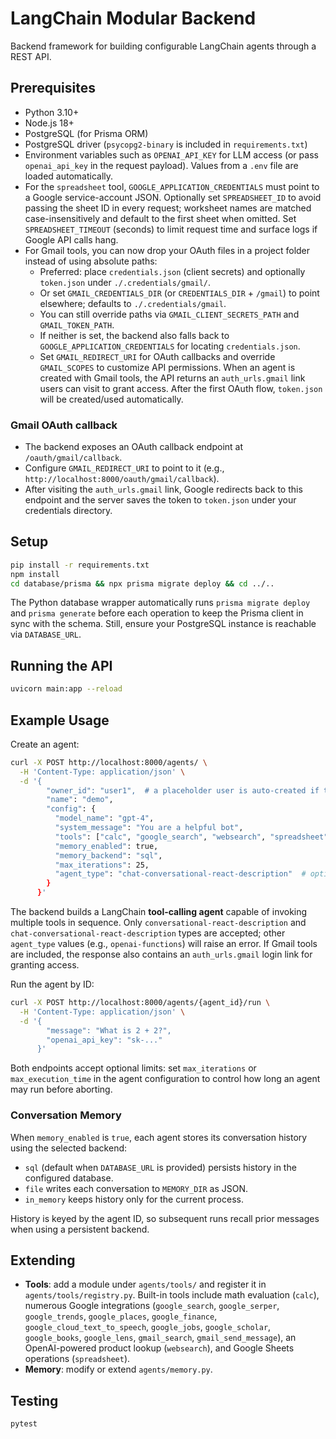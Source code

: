 # LangChain Modular Backend

Backend framework for building configurable LangChain agents through a REST API.

## Prerequisites
- Python 3.10+
- Node.js 18+
- PostgreSQL (for Prisma ORM)
- PostgreSQL driver (`psycopg2-binary` is included in `requirements.txt`)
- Environment variables such as `OPENAI_API_KEY` for LLM access (or pass `openai_api_key` in the request payload). Values from a `.env` file are loaded automatically.
- For the `spreadsheet` tool, `GOOGLE_APPLICATION_CREDENTIALS` must point to a Google service-account JSON. Optionally set
  `SPREADSHEET_ID` to avoid passing the sheet ID in every request; worksheet names are matched case-insensitively and default to
  the first sheet when omitted. Set `SPREADSHEET_TIMEOUT` (seconds) to limit request time and surface logs if Google API calls hang.
- For Gmail tools, you can now drop your OAuth files in a project folder instead of using absolute paths:
  - Preferred: place `credentials.json` (client secrets) and optionally `token.json` under `./.credentials/gmail/`.
  - Or set `GMAIL_CREDENTIALS_DIR` (or `CREDENTIALS_DIR` + `/gmail`) to point elsewhere; defaults to `./.credentials/gmail`.
  - You can still override paths via `GMAIL_CLIENT_SECRETS_PATH` and `GMAIL_TOKEN_PATH`.
  - If neither is set, the backend also falls back to `GOOGLE_APPLICATION_CREDENTIALS` for locating `credentials.json`.
  - Set `GMAIL_REDIRECT_URI` for OAuth callbacks and override `GMAIL_SCOPES` to customize API permissions.
  When an agent is created with Gmail tools, the API returns an `auth_urls.gmail` link users can visit to grant access. After the first OAuth flow, `token.json` will be created/used automatically.

### Gmail OAuth callback

- The backend exposes an OAuth callback endpoint at `/oauth/gmail/callback`.
- Configure `GMAIL_REDIRECT_URI` to point to it (e.g., `http://localhost:8000/oauth/gmail/callback`).
- After visiting the `auth_urls.gmail` link, Google redirects back to this endpoint and the server saves the token to `token.json` under your credentials directory.

## Setup
```bash
pip install -r requirements.txt
npm install
cd database/prisma && npx prisma migrate deploy && cd ../..
```

The Python database wrapper automatically runs `prisma migrate deploy` and `prisma generate` before each operation to keep the
Prisma client in sync with the schema. Still, ensure your PostgreSQL instance is reachable via `DATABASE_URL`.

## Running the API
```bash
uvicorn main:app --reload
```

## Example Usage
Create an agent:
```bash
curl -X POST http://localhost:8000/agents/ \
  -H 'Content-Type: application/json' \
  -d '{
        "owner_id": "user1",  # a placeholder user is auto-created if this ID doesn't exist
        "name": "demo",
        "config": {
          "model_name": "gpt-4",
          "system_message": "You are a helpful bot",
          "tools": ["calc", "google_search", "websearch", "spreadsheet"],
          "memory_enabled": true,
          "memory_backend": "sql",
          "max_iterations": 25,
          "agent_type": "chat-conversational-react-description"  # optional
        }
      }'
```
The backend builds a LangChain **tool-calling agent** capable of invoking multiple tools in sequence. Only `conversational-react-description` and `chat-conversational-react-description` types are accepted; other `agent_type` values (e.g., `openai-functions`) will raise an error. If Gmail tools are included, the response also contains an `auth_urls.gmail` login link for granting access.

Run the agent by ID:
```bash
curl -X POST http://localhost:8000/agents/{agent_id}/run \
  -H 'Content-Type: application/json' \
  -d '{
        "message": "What is 2 + 2?",
        "openai_api_key": "sk-..."
      }'
```

Both endpoints accept optional limits: set `max_iterations` or `max_execution_time` in the agent configuration to control how long an agent may run before aborting.

### Conversation Memory

When `memory_enabled` is `true`, each agent stores its conversation history using the selected backend:

- `sql` (default when `DATABASE_URL` is provided) persists history in the configured database.
- `file` writes each conversation to `MEMORY_DIR` as JSON.
- `in_memory` keeps history only for the current process.

History is keyed by the agent ID, so subsequent runs recall prior messages when using a persistent backend.

## Extending
- **Tools**: add a module under `agents/tools/` and register it in `agents/tools/registry.py`.
  Built-in tools include math evaluation (`calc`), numerous Google integrations (`google_search`, `google_serper`, `google_trends`, `google_places`, `google_finance`, `google_cloud_text_to_speech`, `google_jobs`, `google_scholar`, `google_books`, `google_lens`, `gmail_search`, `gmail_send_message`), an OpenAI-powered product lookup (`websearch`), and Google Sheets operations (`spreadsheet`).
- **Memory**: modify or extend `agents/memory.py`.

## Testing
```bash
pytest
```
